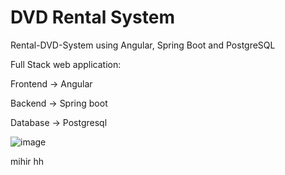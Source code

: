 # DVD Rental System
Rental-DVD-System using Angular, Spring Boot and PostgreSQL

Full Stack web application:

Frontend -> Angular

Backend -> Spring boot 

Database -> Postgresql

![image](https://github.com/joel06-dsouza/dvd-rental-system/assets/64890495/6d1bf379-02e1-45ce-9e7c-3e39cce75075)


mihir hh